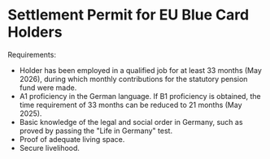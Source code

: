 # Settlement Permit for EU Blue Card Holders
Requirements:
- Holder has been employed in a qualified job for at least 33 months (May 2026), during which monthly contributions for the statutory pension fund were made.
- A1 proficiency in the German language.  If B1 proficiency is obtained, the time requirement of 33 months can be reduced to 21 months (May 2025).
- Basic knowledge of the legal and social order in Germany, such as proved by passing the "Life in Germany" test.
- Proof of adequate living space.
- Secure livelihood.